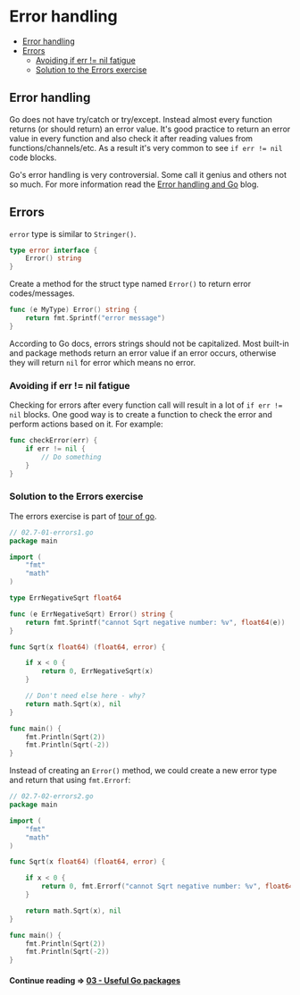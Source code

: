 # Error handling

<!-- MarkdownTOC -->

- [Error handling](#error-handling)
- [Errors](#errors)
    - [Avoiding if err != nil fatigue](#avoiding-if-err--nil-fatigue)
    - [Solution to the Errors exercise](#solution-to-the-errors-exercise)

<!-- /MarkdownTOC -->

<a name="error-handling"></a>
## Error handling
Go does not have try/catch or try/except. Instead almost every function returns (or should return) an error value. It's good practice to return an error value in every function and also check it after reading values from functions/channels/etc. As a result it's very common to see `if err != nil` code blocks.

Go's error handling is very controversial. Some call it genius and others not so much. For more information read the [Error handling and Go][error-handling-and-go] blog.

<a name="errors"></a>
## Errors
`error` type is similar to `Stringer()`.

``` go
type error interface {
    Error() string
}
```

Create a method for the struct type named `Error()` to return error codes/messages.

``` go
func (e MyType) Error() string {
    return fmt.Sprintf("error message")
}
```

According to Go docs, errors strings should not be capitalized. Most built-in and package methods return an error value if an error occurs, otherwise they will return `nil` for error which means no error.

<a name="avoiding-if-err--nil-fatigue"></a>
### Avoiding if err != nil fatigue
Checking for errors after every function call will result in a lot of `if err != nil` blocks. One good way is to create a function to check the error and perform actions based on it. For example:

``` go
func checkError(err) {
    if err != nil {
        // Do something
    }
}
```

<a name="solution-to-the-errors-exercise"></a>
### Solution to the Errors exercise
The errors exercise is part of [tour of go][errors-exercise].

``` go
// 02.7-01-errors1.go
package main

import (
    "fmt"
    "math"
)

type ErrNegativeSqrt float64

func (e ErrNegativeSqrt) Error() string {
    return fmt.Sprintf("cannot Sqrt negative number: %v", float64(e))
}

func Sqrt(x float64) (float64, error) {

    if x < 0 {
        return 0, ErrNegativeSqrt(x)
    }

    // Don't need else here - why?
    return math.Sqrt(x), nil
}

func main() {
    fmt.Println(Sqrt(2))
    fmt.Println(Sqrt(-2))
}
```

Instead of creating an `Error()` method, we could create a new error type and return that using `fmt.Errorf`:

``` go
// 02.7-02-errors2.go
package main

import (
    "fmt"
    "math"
)

func Sqrt(x float64) (float64, error) {

    if x < 0 {
        return 0, fmt.Errorf("cannot Sqrt negative number: %v", float64(x))
    }

    return math.Sqrt(x), nil
}

func main() {
    fmt.Println(Sqrt(2))
    fmt.Println(Sqrt(-2))
}
```

#### Continue reading ⇒ [03 - Useful Go packages](03.0.md)

<!-- Links -->

[errors-exercise]: https://tour.golang.org/methods/20
[error-handling-and-go]: https://blog.golang.org/error-handling-and-go "Error handling and Go - Golang blog"
